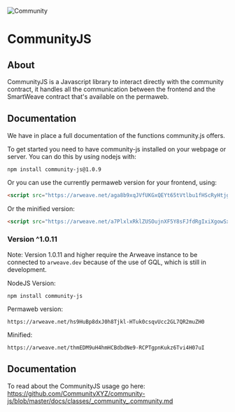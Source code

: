 ![Community](https://raw.githubusercontent.com/CommunityXYZ/website/master/src/assets/images/logo.png)
# CommunityJS

## About
CommunityJS is a Javascript library to interact directly with the community contract, it handles all the communication between the frontend and the SmartWeave contract that's available on the permaweb.

## Documentation
We have in place a full documentation of the functions community.js offers.

To get started you need to have community-js installed on your webpage or server. You can do this by using nodejs with:
```
npm install community-js@1.0.9
```

Or you can use the currently permaweb version for your frontend, using:
```html
<script src="https://arweave.net/aga8b9xqJVfUKGxQEYt65tVtlbu1fHScRyHtjgAY8vg"></script>
```
Or the minified version:
```html
<script src="https://arweave.net/a7PlxlxRklZUSOujnXF5Y8sFJfdRgIxiXgowSxRbqa4"></script>
```

### Version ^1.0.11
Note: Version 1.0.11 and higher require the Arweave instance to be connected to `arweave.dev` because of the use of GQL, which is still in development.

NodeJS Version:
```
npm install community-js
```

Permaweb version:
```
https://arweave.net/hs9HuBp8dxJ0h8Tjkl-HTuk0csqvUcc2GL7QR2muZH0
```

Minified:
```
https://arweave.net/thmEDM9uH4hmHCBdbdNe9-RCPTgpnKukz6Tvi4H07uI
```

## Documentation
To read about the CommunityJS usage go here: https://github.com/CommunityXYZ/community-js/blob/master/docs/classes/_community_.community.md